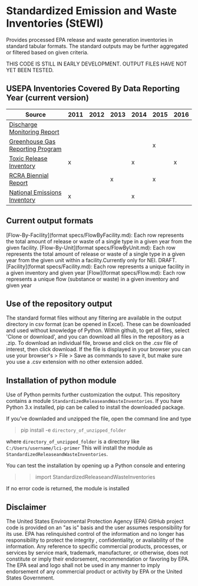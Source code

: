 # Standardized Emission and Waste Inventories (StEWI)
Provides processed EPA release and waste generation inventories in standard tabular formats. 
The standard outputs may be further aggregated or filtered based on given criteria. 

THIS CODE IS STILL IN EARLY DEVELOPMENT. OUTPUT FILES HAVE NOT YET BEEN TESTED.

## USEPA Inventories Covered By Data Reporting Year (current version)
|Source|2011|2012|2013|2014|2015|2016|
|--|--|--|--|--|--|--|
|[Discharge Monitoring Report](https://echo.epa.gov/tools/data-downloads/icis-npdes-dmr-and-limit-data-set)|||||||
|[Greenhouse Gas Reporting Program](https://www.epa.gov/ghgreporting)|||||x||
|[Toxic Release Inventory](https://www.epa.gov/toxics-release-inventory-tri-program)|x|||x||x|
|[RCRA Biennial Report](https://www.epa.gov/hwgenerators/biennial-hazardous-waste-report)|||x||x||
|[National Emissions Inventory](https://www.epa.gov/air-emissions-inventories/national-emissions-inventory-nei)|x|||x|||

## Current output formats
[Flow-By-Facility](format specs/FlowByFacility.md): Each row represents the total amount of release or waste of a single type in a given year from the given facility.
[Flow-By-Unit](format specs/FlowByUnit.md): Each row represents the total amount of release or waste of a single type in a given year from the given unit within a facility.Currently only for NEI. DRAFT.
[Facility](format specs/Facility.md): Each row represents a unique facility in a given inventory and given year
[Flow](format specs/Flow.md):  Each row represents a unique flow (substance or waste) in a given inventory and given year

## Use of the repository output
The standard format files without any filtering are available in the output directory in csv format (can be opened in Excel). These can be downloaded and used without knowledge of Python.
Within github, to get all files, select 'Clone or download', and you can download all files in the repository as a .zip.
To download an individual file, browse and click on the .csv file of interest, then click download. 
If the file is displayed in your browser you can use your browser's > File > Save as 
commands to save it, but make sure you use a .csv extension with no other extension added.

## Installation of python module
Use of Python permits further customization the output.
This repository contains a module `StandardizedReleaseandWasteInventories`. If you have Python 3.x installed, 
pip can be called to install the downloaded package. 

If you've downladed and unzipped the file, open the command line and type
>pip install -e `directory_of_unzipped_folder`

where `directory_of_unzipped_folder` is a directory like `C:/Users/username/lci-primer`
This will install the module as `StandardizedReleaseandWasteInventories`.

You can test the installation by opening up a Python console and entering
>> import StandardizedReleaseandWasteInventories

If no error code is returned, the module is installed

## Disclaimer
The United States Environmental Protection Agency (EPA) GitHub project code is provided on an "as is" basis 
and the user assumes responsibility for its use.  EPA has relinquished control of the information and no longer 
has responsibility to protect the integrity , confidentiality, or availability of the information. 
Any reference to specific commercial products, processes, or services by service mark, trademark, manufacturer, 
or otherwise, does not constitute or imply their endorsement, recommendation or favoring by EPA.  
The EPA seal and logo shall not be used in any manner to imply endorsement of any commercial product or activity 
by EPA or the United States Government.
